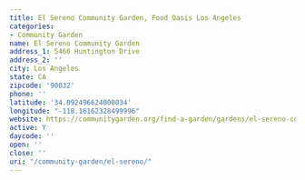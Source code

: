 ```yaml
---
title: El Sereno Community Garden, Food Oasis Los Angeles
categories:
- Community Garden
name: El Sereno Community Garden
address_1: 5466 Huntington Drive
address_2: ''
city: Los Angeles
state: CA
zipcode: '90032'
phone: ''
latitude: '34.092496624000034'
longitude: "-118.16162328499996"
website: https://communitygarden.org/find-a-garden/gardens/el-sereno-community-garden/
active: Y
daycode: ''
open: ''
close: ''
uri: "/community-garden/el-sereno/"
---
```


